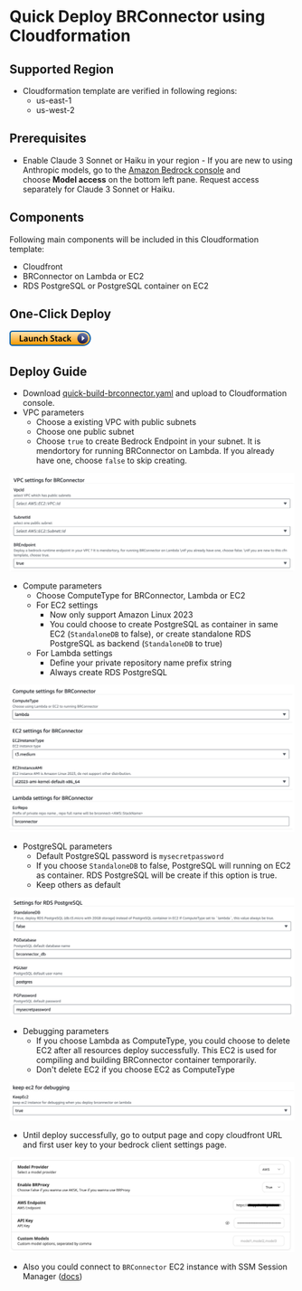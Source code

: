 # Quick Deploy BRConnector using Cloudformation

## Supported Region
- Cloudformation template are verified in following regions:
    - us-east-1
    - us-west-2

## Prerequisites
- Enable Claude 3 Sonnet or Haiku in your region - If you are new to using Anthropic models, go to the [Amazon Bedrock console](https://console.aws.amazon.com/bedrock/) and choose **Model access** on the bottom left pane. Request access separately for Claude 3 Sonnet or Haiku.

## Components
Following main components will be included in this Cloudformation template: 
- Cloudfront
- BRConnector on Lambda or EC2
- RDS PostgreSQL or PostgreSQL container on EC2

## One-Click Deploy

  [![Launch Stack](../assets/launch-stack.png)](https://console.aws.amazon.com/cloudformation/home#/stacks/create/template?stackName=SampleClientForBedrockBRConnector&templateURL=https://sample-client-for-bedrock-clouformation.s3.us-west-2.amazonaws.com/quick-build-brconnector.yaml)

## Deploy Guide

- Download [quick-build-brconnector.yaml](quick-build-brconnector.yaml) and upload to Cloudformation console.
- VPC parameters
    - Choose a existing VPC with public subnets
    - Choose one public subnet
    - Choose `true` to create Bedrock Endpoint in your subnet. It is mendortory for running BRConnector on Lambda. If you already have one, choose `false` to skip creating.

![IMG-quick-build-brconnector-on-ec2.png](IMG-quick-build-brconnector-on-ec2.png)

- Compute parameters
    - Choose ComputeType for BRConnector, Lambda or EC2
    - For EC2 settings
        - Now only support Amazon Linux 2023
        - You could choose to create PostgreSQL as container in same EC2 (`StandaloneDB` to false), or create standalone RDS PostgreSQL as backend (`StandaloneDB` to true)
    - For Lambda settings
        - Define your private repository name prefix string
        - Always create RDS PostgreSQL

![IMG-quick-build-brconnector-on-ec2-3.png](IMG-quick-build-brconnector-on-ec2-3.png)

- PostgreSQL parameters
    - Default PostgreSQL password is `mysecretpassword`
    - If you choose `StandaloneDB` to false, PostgreSQL will running on EC2 as container. RDS PostgreSQL will be create if this option is true.
    - Keep others as default

![IMG-quick-build-brconnector-on-ec2-4.png](IMG-quick-build-brconnector-on-ec2-4.png)

- Debugging parameters
    - If you choose Lambda as ComputeType, you could choose to delete EC2 after all resources deploy successfully. This EC2 is used for compiling and building BRConnector container temporarily. 
    - Don't delete EC2 if you choose EC2 as ComputeType

![IMG-quick-build-brconnector-on-ec2-5.png](IMG-quick-build-brconnector-on-ec2-5.png)

- Until deploy successfully, go to output page and copy cloudfront URL and first user key to your bedrock client settings page.

![IMG-quick-build-brconnector-on-ec2-1.png](IMG-quick-build-brconnector-on-ec2-1.png)

- Also you could connect to `BRConnector` EC2 instance with SSM Session Manager ([docs](https://docs.aws.amazon.com/systems-manager/latest/userguide/session-manager-working-with-sessions-start.html#start-ec2-console))

